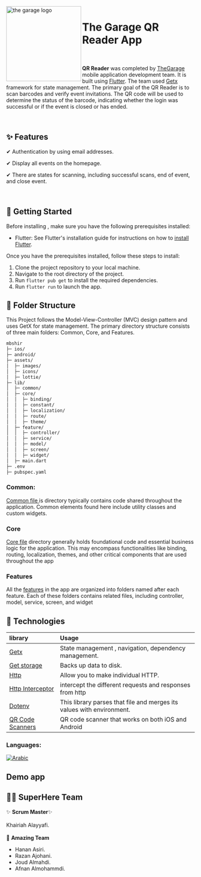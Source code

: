 


<img align="left" width="200" height="full" src="https://github.com/afnanalmohd/mvc_concep/assets/53023171/731f4faf-167f-4b66-a14d-84e1e2441bc1" alt="the garage logo" >

# The Garage QR Reader App

<br>

**QR Reader** was completed by <a href="https://thegarage.sa">TheGarage</a>
mobile application development team. It is built using <a href="https://docs.flutter.dev/get-started/install"> Flutter</a>.
The team used <a href="https://pub.dev/packages/get">Getx</a> framework for state management.
The primary goal of the QR Reader is to scan barcodes and verify event invitations. The QR code will be used to determine the status of the barcode, indicating whether the login was successful or if the event is closed or has ended. 

<br>



## ✨ Features

✔ Authentication by using email addresses.

✔ Display all events on the homepage.

✔ There are states for scanning, including successful scans, end of event, and close event.


<br>


## 🚀  Getting Started  

Before installing , make sure you have the following prerequisites installed:

- Flutter: See Flutter's installation guide for instructions on how to <a href="https://docs.flutter.dev/get-started/install">install Flutter</a>.

Once you have the prerequisites installed, follow these steps to install:

1. Clone the project repository to your local machine.
2. Navigate to the root directory of the project.
3. Run `flutter pub get` to install the required dependencies.
4. Run `flutter run` to launch the app.





## 🔎 Folder Structure

This Project follows the Model-View-Controller (MVC) design pattern and uses GetX for state management. The primary directory structure consists of three main folders: Common, Core, and Features.

```bash
mbshir
├─ ios/
├─ android/
├─ assets/
│  ├─ images/
│  ├─ icons/
│  ├─ lottie/
├─ lib/
│  ├─ common/
│  ├─ core/
│  │  ├─ binding/
│  │  ├─ constant/
│  │  ├─ localization/
│  │  ├─ route/
│  │  ├─ theme/
│  ├─ feature/
│  │  ├─ controller/
│  │  ├─ service/
│  │  ├─ model/
│  │  ├─ screen/
│  │  ├─ widget/
│  ├─ main.dart
├─ .env
├─ pubspec.yaml


```
### Common:

 <a href="https://github.com/The-Garage-Tech-Team/mbshir/tree/ba8951b81e92183d62e80e72675f5c24207888df/lib/common"> Common file </a> is directory typically contains code shared throughout the application. Common elements found here include utility classes and custom widgets.


### Core

 <a href="https://github.com/The-Garage-Tech-Team/mbshir/tree/ba8951b81e92183d62e80e72675f5c24207888df/lib/core">Core file</a> directory generally holds foundational code and essential business logic for the application. This may encompass functionalities like binding, routing, localization, themes, and other critical components that are used throughout the app 


### Features

 All the <a href="https://github.com/The-Garage-Tech-Team/mbshir/tree/main/lib/feature">features</a> in the app are organized into folders named after each feature. Each of these folders contains related files, including controller, model, service, screen, and widget



## 💼 Technologies  


| library  |         Usage 
| :-------- | :------------------------- |
| <a href="https://pub.dev/packages/get">Getx</a> |  State management , navigation, dependency management.|
| <a href="https://pub.dev/packages/get_storage">Get storage</a> | Backs up data to disk. |
| <a href="https://pub.dev/packages/http">Http</a> | Allow you to make individual HTTP. |
| <a href="https://pub.dev/documentation/http_interceptor/latest/">Http Interceptor</a>|  intercept the different requests and responses from http |
| <a href="https://pub.dev/packages/flutter_dotenv"> Dotenv</a>| This library parses that file and merges its values with environment.|
| <a href="https://pub.dev/packages/qr_code_scanner">QR Code Scanners</a>| QR code scanner that works on both iOS and Android|




### Languages:

[![Arabic](https://img.shields.io/badge/Language-Arabic-yellow?style=for-the-badge)](README.md)


## Demo app



## 🦸‍♀️  SuperHere Team
✨ **Scrum Master**✨<br>                    </br> 
   Khairiah Alayyafi.
  <br> </br>
  💫 **Amazing Team**
 -  Hanan Asiri.
 -  Razan Ajohani.
 -  Joud Almahdi.
 -  Afnan Almohammdi. 


